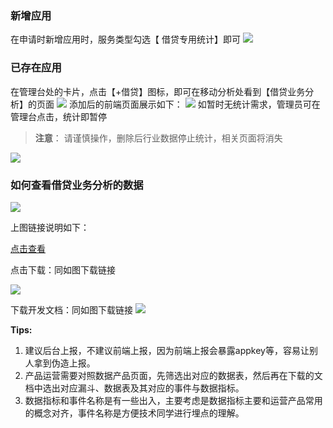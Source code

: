 ### 新增应用
在申请时新增应用时，服务类型勾选【 借贷专用统计】即可
![](http://imgcache.tce.fsphere.cn/image/main.qcloudimg.com/raw/7b80d169ff5217e02351da8e85a934ff.png)
### 已存在应用
在管理台处的卡片，点击【+借贷】图标，即可在移动分析处看到【借贷业务分析】的页面
![](http://imgcache.tce.fsphere.cn/image/main.qcloudimg.com/raw/a56b8ab6e99b82d0d5709692b32aa827.png)
添加后的前端页面展示如下：
![](http://imgcache.tce.fsphere.cn/image/main.qcloudimg.com/raw/4fbb1998a008ac8db0e8dc4e8e99643e.png)
如暂时无统计需求，管理员可在管理台点击，统计即暂停
>**注意**：
>请谨慎操作，删除后行业数据停止统计，相关页面将消失

![](http://imgcache.tce.fsphere.cn/image/main.qcloudimg.com/raw/03046171b78975d59dce65df5e4b0677.png)


### 如何查看借贷业务分析的数据
![](http://imgcache.tce.fsphere.cn/image/main.qcloudimg.com/raw/c92b1f1c9b2ba641641a9775e33a1514.png)

上图链接说明如下：

[点击查看](http://mta.qq.com/mta/businessLoan/ctr_business_loan_funnel?app_id=1)

点击下载：同如图下载链接

![](http://imgcache.tce.fsphere.cn/image/main.qcloudimg.com/raw/79abda97dc92bba4a42f72f804c96ec5.png)

下载开发文档：同如图下载链接
![](http://imgcache.tce.fsphere.cn/image/main.qcloudimg.com/raw/08319863e7f4bc3383440b6894bac9b0.png)

**Tips:**
1. 建议后台上报，不建议前端上报，因为前端上报会暴露appkey等，容易让别人拿到伪造上报。
2. 产品运营需要对照数据产品页面，先筛选出对应的数据表，然后再在下载的文档中选出对应漏斗、数据表及其对应的事件与数据指标。
3. 数据指标和事件名称是有一些出入，主要考虑是数据指标主要和运营产品常用的概念对齐，事件名称是方便技术同学进行埋点的理解。